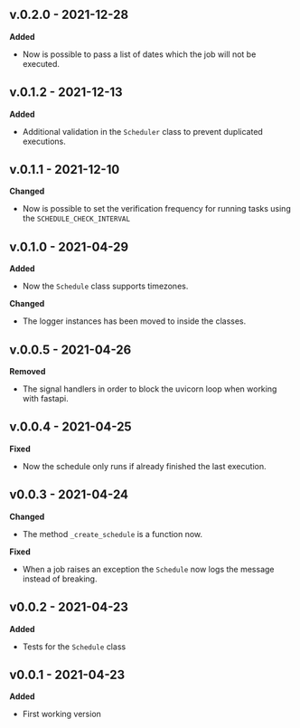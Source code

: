 ## v.0.2.0 - 2021-12-28

**Added**

 - Now is possible to pass a list of dates which the job will not be executed.

## v.0.1.2 - 2021-12-13

**Added**

 - Additional validation in the `Scheduler` class to prevent duplicated executions.

## v.0.1.1 - 2021-12-10

**Changed**

 - Now is possible to set the verification frequency for running tasks using the `SCHEDULE_CHECK_INTERVAL`

## v.0.1.0 - 2021-04-29

**Added**

 - Now the `Schedule` class supports timezones.

**Changed**

 - The logger instances has been moved to inside the classes.

## v.0.0.5 - 2021-04-26

**Removed**

 - The signal handlers in order to block the uvicorn loop when working with fastapi.

## v.0.0.4 - 2021-04-25

**Fixed**

 - Now the schedule only runs if already finished the last execution.

## v0.0.3 - 2021-04-24

**Changed**

 - The method `_create_schedule` is a function now.

**Fixed**

 - When a job raises an exception the `Schedule` now logs the message instead of breaking.

## v0.0.2 - 2021-04-23

**Added**

 - Tests for the `Schedule` class

## v0.0.1 - 2021-04-23

**Added**

 - First working version